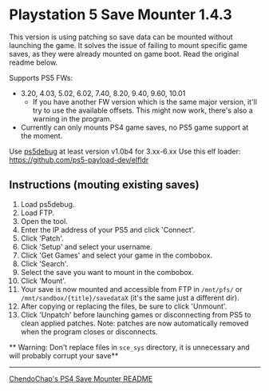 # Playstation 5 Save Mounter 1.4.3
This version is using patching so save data can be mounted without launching the game.
It solves the issue of failing to mount specific game saves, as they were already mounted on game boot.
Read the original readme below.

Supports PS5 FWs:
- 3.20, 4.03, 5.02, 6.02, 7.40, 8.20, 9.40, 9.60, 10.01
	- If you have another FW version which is the same major version, it'll try to use the available offsets. This might now work, there's also a warning in the program.
- Currently can only mounts PS4 game saves, no PS5 game support at the moment.

Use [ps5debug](https://github.com/GoldHEN/ps5debug) at least version v1.0b4 for 3.xx-6.xx
Use this elf loader: https://github.com/ps5-payload-dev/elfldr

## Instructions (mouting existing saves)
1) Load ps5debug.
2) Load FTP.
3) Open the tool.
4) Enter the IP address of your PS5 and click 'Connect'.
5) Click 'Patch'.
6) Click 'Setup' and select your username.
7) Click 'Get Games' and select your game in the combobox.
8) Click 'Search'.
9) Select the save you want to mount in the combobox.
10) Click 'Mount'.
11) Your save is now mounted and accessible from FTP in `/mnt/pfs/` or `/mnt/sandbox/{title}/savedataX` (it's the same just a different dir).
12) After copying or replacing the files, be sure to click 'Unmount'.
13) Click 'Unpatch' before launching games or disconnecting from PS5 to clean applied patches. Note: patches are now automatically removed when the program closes or disconnects.

** Warning: Don't replace files in `sce_sys` directory, it is unnecessary and will probably corrupt your save**

---

[ChendoChap's PS4 Save Mounter README](https://github.com/ChendoChap/Playstation-4-Save-Mounter/blob/master/README.md)

